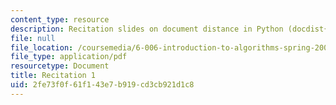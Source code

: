 ```yaml
---
content_type: resource
description: Recitation slides on document distance in Python (docdist{1,2,3,4}.py).
file: null
file_location: /coursemedia/6-006-introduction-to-algorithms-spring-2008/2fe73f0f61f143e7b919cd3cb921d1c8_recitation01.pdf
file_type: application/pdf
resourcetype: Document
title: Recitation 1
uid: 2fe73f0f-61f1-43e7-b919-cd3cb921d1c8
---
```

